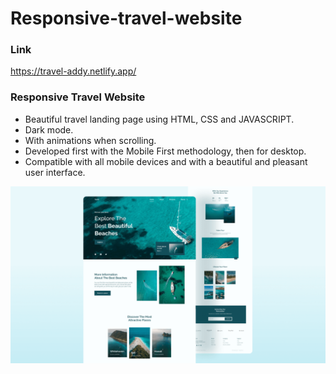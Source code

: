 # Responsive-travel-website

### Link 
https://travel-addy.netlify.app/

### Responsive Travel Website

- Beautiful travel landing page using HTML, CSS and JAVASCRIPT.
- Dark mode.
- With animations when scrolling.
- Developed first with the Mobile First methodology, then for desktop.
- Compatible with all mobile devices and with a beautiful and pleasant user interface.



![](/preview.png)
